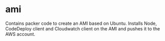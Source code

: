 # ami

Contains packer code to create an AMI based on Ubuntu.
Installs Node, CodeDeploy client and Cloudwatch client on the AMI and pushes it to the AWS account.

